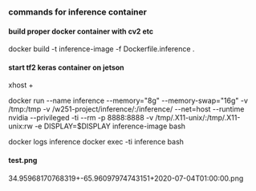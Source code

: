 ### commands for inference container
#### build proper docker container with cv2 etc
docker build -t inference-image -f Dockerfile.inference .

#### start tf2 keras container on jetson
xhost +

docker run --name inference --memory="8g" --memory-swap="16g" -v /tmp:/tmp -v /w251-project/inference/:/inference/ --net=host --runtime nvidia --privileged -ti --rm -p 8888:8888 -v /tmp/.X11-unix/:/tmp/.X11-unix:rw -e DISPLAY=$DISPLAY inference-image bash

docker logs inference
docker exec -ti inference bash


#### test.png
34.95968170768319+-65.96097974743151+2020-07-04T01:00:00.png
